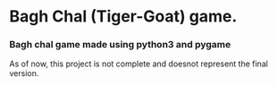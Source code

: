 # Bagh Chal (Tiger-Goat) game.
### Bagh chal game made using python3 and pygame

As of now, this project is not complete and doesnot represent the final version.
